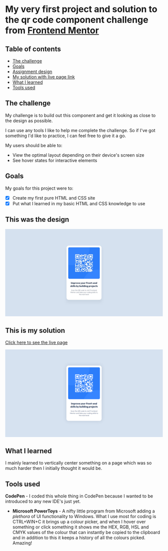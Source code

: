 # My very first project and solution to the qr code component challenge from [Frontend Mentor](https://www.frontendmentor.io/challenges)

## Table of contents
- [The challenge](#the-challenge)
- [Goals](#goals)
- [Assignment design](#this-was-the-design)
- [My solution with live page link](#this-is-my-solution)
- [What I learned](#what-i-learned)
- [Tools used](#tools-used)


## The challenge

My challenge is to build out this component and get it looking as close to the design as possible.

I can use any tools I like to help me complete the challenge. So if I've got something I'd like to practice, I can feel free to give it a go.

My users should be able to:

- View the optimal layout depending on their device's screen size
- See hover states for interactive elements

## Goals

My goals for this project were to:

- [x] Create my first pure HTML and CSS site
- [x] Put what I learned in my basic HTML and CSS knowledge to use

## This was the design

![](./design/desktop-design.jpg)

## This is my solution

[Click here to see the live page](https://arthurpog.github.io/meet-landing-page/)

![](./design/my_solution.png)

## <a name="#what-i-learned"></a>What I learned

I mainly learned to vertically center something on a page which was so much harder then I initially thought it would be.

## Tools used

**CodePen** - I coded this whole thing in CodePen because I wanted to be introduced to any new IDE's just yet.

- **Microsoft PowerToys** - A nifty little program from Microsoft adding a *plethora* of UI functionality to Windows. What I use most for coding is CTRL+WIN+C it brings up a colour picker, and when I hover over something or click something it shows me the HEX, RGB, HSL and CMYK values of the colour that can instantly be copied to the clipboard and in addition to this it keeps a history of all the colours picked. Amazing!
